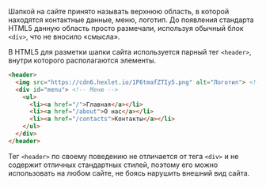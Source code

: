 Шапкой на сайте принято называть верхнюю область, в которой находятся контактные данные, меню, логотип. До появления стандарта HTML5 данную область просто размечали, используя обычный блок `<div>`, что не вносило «смысла».

В HTML5 для разметки шапки сайта используется парный тег `<header>`, внутри которого располагаются элементы.

```html
<header>
  <img src="https://cdn6.hexlet.io/1P6tmafZTIy5.png" alt="Логотип"> <!-- Логотип сайта -->
  <div id="menu"> <!-- Меню -->
    <ul>
      <li><a href="/">Главная</a></li>
      <li><a href="/about">О нас</a></li>
      <li><a href="/contacts">Контакты</a></li>
    </ul>
  </div>
</header>
```

Тег `<header>` по своему поведению не отличается от тега `<div>` и не содержит отличных стандартных стилей, поэтому его можно использовать на любом сайте, не боясь нарушить внешний вид сайта.
